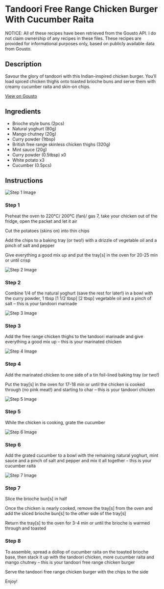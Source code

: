 # Tandoori Free Range Chicken Burger With Cucumber Raita

NOTICE: All of these recipes have been retrieved from the Gousto API. I do not claim ownership of any recipes in these files. These recipes are provided for informational purposes only, based on publicly available data from Gousto.

## Description

Savour the glory of tandoori with this Indian-inspired chicken burger. You’ll load spiced chicken thighs onto toasted brioche buns and serve them with creamy cucumber raita and skin-on chips. 

[View on Gousto](https://www.gousto.co.uk/recipes/cookbook/tandoori-free-range-chicken-burger-with-cucumber-raita)

## Ingredients

- Brioche style buns (2pcs)
- Natural yoghurt (80g)
- Mango chutney (20g)
- Curry powder (1tbsp)
- British free range skinless chicken thighs (320g)
- Mint sauce (20g)
- Curry powder (0.5tbsp) x0
- White potato x3
- Cucumber (0.5pcs)

## Instructions

![Step 1 Image](https://production-media.gousto.co.uk/cms/recipe-step-image/step-1-1695646131418-x200.jpg)

### Step 1

Preheat the oven to 220°C/ 200°C (fan)/ gas 7, take your chicken out of the fridge, open the packet and let it air

Cut the potatoes (skins on) into thin chips

Add the chips to a baking tray (or two!) with a drizzle of vegetable oil and a pinch of salt and pepper

Give everything a good mix up and put the tray[s] in the oven for 20-25 min or until crisp

![Step 2 Image](https://production-media.gousto.co.uk/cms/recipe-step-image/step-2-1695646134999-x200.jpg)

### Step 2

Combine 1/4 of the natural yoghurt (save the rest for later!) in a bowl with the curry powder, 1 tbsp <span class="text-purple">[1 1/2 tbsp] </span><span class="text-danger">[2 tbsp]</span> vegetable oil and a pinch of salt – this is your tandoori marinade

![Step 3 Image](https://production-media.gousto.co.uk/cms/recipe-step-image/step-3-1695646139247-x200.jpg)

### Step 3

Add the free range chicken thighs to the tandoori marinade and give everything a good mix up – this is your marinated chicken

![Step 4 Image](https://production-media.gousto.co.uk/cms/recipe-step-image/step-4-1695646143428-x200.jpg)

### Step 4

Add the marinated chicken to one side of a tin foil-lined baking tray (or two!)

Put the tray[s] in the oven for 17-18 min or until the chicken is cooked through (no pink meat!) and starting to char – this is your tandoori chicken

![Step 5 Image](https://production-media.gousto.co.uk/cms/recipe-step-image/step-5-1695646149982-x200.jpg)

### Step 5

While the chicken is cooking, grate the cucumber

![Step 6 Image](https://production-media.gousto.co.uk/cms/recipe-step-image/step-6-1695646154069-x200.jpg)

### Step 6

Add the grated cucumber to a bowl with the remaining natural yoghurt, mint sauce and a pinch of salt and pepper and mix it all together – this is your cucumber raita

![Step 7 Image](https://production-media.gousto.co.uk/cms/recipe-step-image/step-7-1695646158454-x200.jpg)

### Step 7

Slice the brioche bun[s] in half

Once the chicken is nearly cooked, remove the tray[s] from the oven and add the sliced brioche bun[s] to the other side of the tray[s]

Return the tray[s] to the oven for 3-4 min or until the brioche is warmed through and toasted

### Step 8

To assemble, spread a dollop of cucumber raita on the toasted brioche base, then stack it up with the tandoori chicken, more cucumber raita and mango chutney – this is your tandoori free range chicken burger

Serve the tandoori free range chicken burger with the chips to the side

Enjoy!

